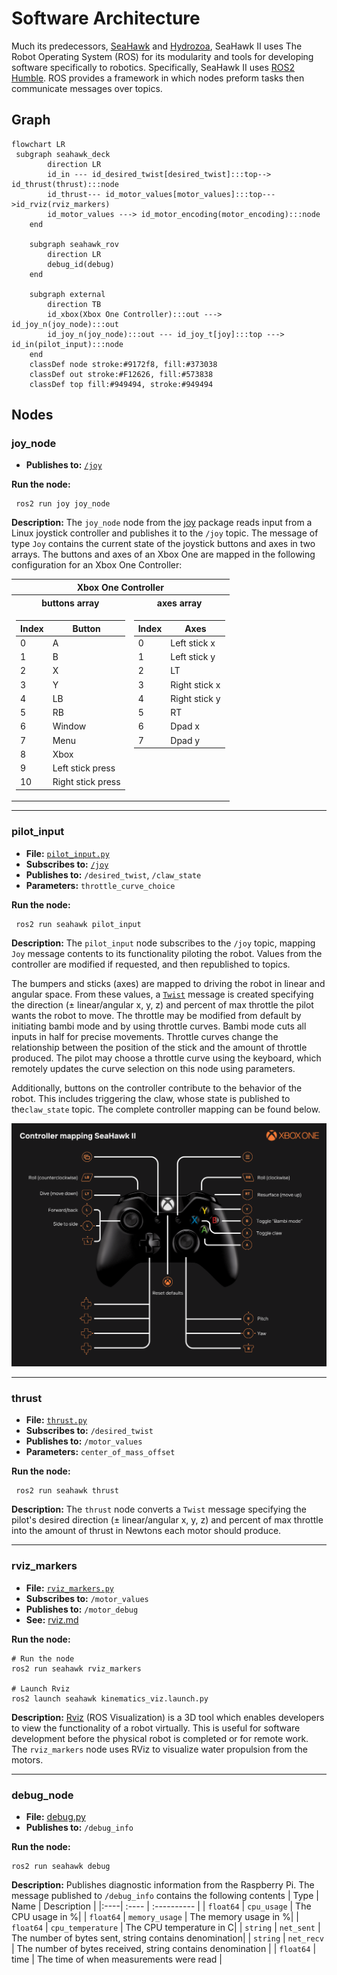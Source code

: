 # Software Architecture
Much its predecessors, [SeaHawk](https://github.com/CabrilloRoboticsClub/cabrillo_rov_2023/releases/tag/MATEROV-2023) and [Hydrozoa](https://github.com/CabrilloRoboticsClub/cabrillo_rov_2022), SeaHawk II uses The Robot Operating System (ROS) for its modularity and tools for developing software specifically to robotics. Specifically, SeaHawk II uses [ROS2 Humble](https://docs.ros.org/en/humble/index.html). ROS provides a framework in which nodes preform tasks then communicate messages over topics.

## Graph
```mermaid
flowchart LR
 subgraph seahawk_deck
        direction LR
        id_in --- id_desired_twist[desired_twist]:::top--> id_thrust(thrust):::node
        id_thrust--- id_motor_values[motor_values]:::top--->id_rviz(rviz_markers)
        id_motor_values ---> id_motor_encoding(motor_encoding):::node
    end

    subgraph seahawk_rov
        direction LR
        debug_id(debug)
    end

    subgraph external
        direction TB
        id_xbox(Xbox One Controller):::out ---> id_joy_n(joy_node):::out
        id_joy_n(joy_node):::out --- id_joy_t[joy]:::top ---> id_in(pilot_input):::node
    end
    classDef node stroke:#9172f8, fill:#373038
    classDef out stroke:#F12626, fill:#573838
    classDef top fill:#949494, stroke:#949494
```

## Nodes

### joy_node
- **Publishes to:** [`/joy`](http://docs.ros.org/en/api/sensor_msgs/html/msg/Joy.html)

**Run the node:**
```console
 ros2 run joy joy_node
```

**Description:**
The `joy_node` node from the [joy](http://wiki.ros.org/joy) package reads input from a Linux joystick controller and publishes it to the `/joy` topic. The message of type `Joy` contains the current state of the joystick buttons and axes in two arrays. The buttons and axes of an Xbox One are mapped in the following configuration for an Xbox One Controller:

<table>
<tr><th colspan=2 style="text-align: center">Xbox One Controller</th></tr>
<tr><th style="text-align: center"> buttons array</th><th style="text-align: center">axes array</th></tr>
<tr><td>

| Index | Button | 
| ----- | ------ | 
| 0 | A | 
| 1 | B |
| 2 | X | as
| 3 | Y | 
| 4 | LB | 
| 5 | RB |
| 6 | Window | 
| 7 | Menu | 
| 8 | Xbox | 
| 9 | Left stick press | 
| 10 | Right stick press | 

</td><td valign="top">

| Index | Axes | 
| ----- | ---- | 
| 0 | Left stick x |
| 1 | Left stick y | 
| 2 | LT | 
| 3 | Right stick x | 
| 4 | Right stick y | 
| 5 | RT | 
| 6 | Dpad x | 
| 7 | Dpad y | 

</td></tr> <table>


---
### pilot_input
- **File:** [`pilot_input.py`](https://github.com/CabrilloRoboticsClub/cabrillo_rov_2023/blob/main/src/seahawk/seahawk_deck/pilot_input.py)
- **Subscribes to:** [`/joy`](http://docs.ros.org/en/api/sensor_msgs/html/msg/Joy.html)
- **Publishes to:** `/desired_twist`, `/claw_state`
- **Parameters:** `throttle_curve_choice`

**Run the node:**
```console
 ros2 run seahawk pilot_input
```

**Description:** The `pilot_input` node subscribes to the `/joy` topic, mapping `Joy` message contents to its functionality piloting the robot. Values from the controller are modified if requested, and then republished to topics. 

The bumpers and sticks (axes) are mapped to driving the robot in linear and angular space. From these values, a [`Twist`](http://docs.ros.org/en/melodic/api/geometry_msgs/html/msg/Twist.html) message is created specifying the direction ($\pm$ linear/angular x, y, z) and percent of max throttle the pilot wants the robot to move. The throttle may be modified from default by initiating bambi mode and by using throttle curves. Bambi mode cuts all inputs in half for precise movements. Throttle curves change the relationship between the position of the stick and the amount of throttle produced. The pilot may choose a throttle curve using the keyboard, which remotely updates the curve selection on this node using parameters. 

Additionally, buttons on the controller contribute to the behavior of the robot. This includes triggering the claw, whose state is published to the`claw_state` topic. The complete controller mapping can be found below.

<img src="img/controller_map.png" width="700">

---
### thrust
- **File:** [`thrust.py`](https://github.com/CabrilloRoboticsClub/cabrillo_rov_2023/blob/main/src/seahawk/seahawk_deck/thrust.py)
- **Subscribes to:** `/desired_twist`
- **Publishes to:** `/motor_values`
- **Parameters:** `center_of_mass_offset`

**Run the node:**
```console
 ros2 run seahawk thrust
```

**Description:** The `thrust` node converts a `Twist` message specifying the pilot's desired direction ($\pm$ linear/angular x, y, z) and percent of max throttle into the amount of thrust in Newtons each motor should produce.

---

### rviz_markers
- **File:** [`rviz_markers.py`](https://github.com/CabrilloRoboticsClub/cabrillo_rov_2023/blob/architecture/src/seahawk/seahawk_deck/rviz_markers.py)
- **Subscribes to:** `/motor_values`
- **Publishes to:** `/motor_debug`
- **See:** [rviz.md](https://github.com/CabrilloRoboticsClub/cabrillo_rov_2023/blob/architecture/doc/rviz.md)

**Run the node:**
```
# Run the node
ros2 run seahawk rviz_markers

# Launch Rviz
ros2 launch seahawk kinematics_viz.launch.py
```

**Description:** [Rviz](http://wiki.ros.org/rviz) (ROS Visualization) is a 3D tool which enables developers to view the functionality of a robot virtually. This is useful for software development before the physical robot is completed or for remote work. The `rviz_markers` node uses RViz to visualize water propulsion from the motors.

--- 

### debug_node
- **File:** [debug.py](https://github.com/CabrilloRoboticsClub/cabrillo_rov_2023/blob/main/src/seahawk/seahawk_rov/debug.py)
- **Publishes to:** `/debug_info`

**Run the node:**
```
ros2 run seahawk debug
```

**Description:** Publishes diagnostic information from the Raspberry Pi. The message published to `/debug_info` contains the following contents 
| Type | Name | Description | 
|:----| :---- | :---------- | 
| `float64` | `cpu_usage` | The CPU usage in %| 
| `float64` | `memory_usage` | The memory usage in %| 
| `float64` | `cpu_temperature` | The CPU temperature in C| 
| `string` | `net_sent` | The number of bytes sent, string contains denomination| 
| `string` | `net_recv` | The number of bytes received, string contains denomination | 
| `float64` | time | The time of when measurements were read | 


